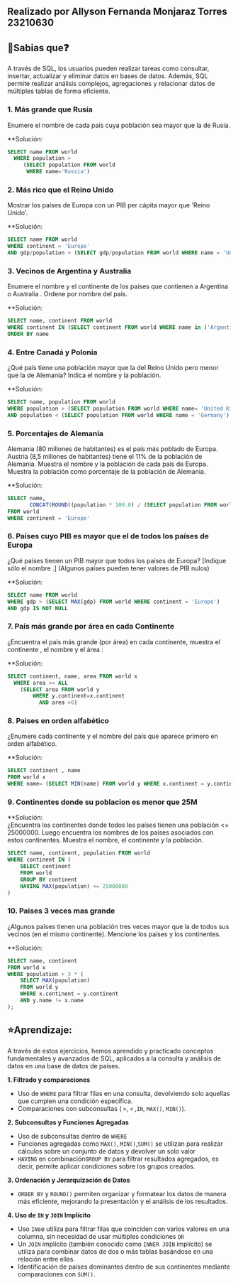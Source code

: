 ## Realizado por Allyson Fernanda Monjaraz Torres 23210630

## 📌Sabias que❓
A través de SQL, los usuarios pueden realizar tareas como consultar, insertar, actualizar y eliminar datos en bases de datos. Además, SQL permite realizar análisis complejos, agregaciones y relacionar datos de múltiples tablas de forma eficiente.


### 1. Más grande que Rusia
Enumere el nombre de cada país cuya población sea mayor que la de Rusia.

**Solución:   
```sql
SELECT name FROM world
  WHERE population >
     (SELECT population FROM world
      WHERE name='Russia')
```


### 2. Más rico que el Reino Unido
Mostrar los países de Europa con un PIB per cápita mayor que 'Reino Unido'.

**Solución:    
```sql
SELECT name FROM world
WHERE continent = 'Europe' 
AND gdp/population > (SELECT gdp/population FROM world WHERE name = 'United Kingdom')
```

### 3. Vecinos de Argentina y Australia
Enumere el nombre y el continente de los países que contienen a Argentina o Australia . Ordene por nombre del país.

**Solución:    
```sql
SELECT name, continent FROM world
WHERE continent IN (SELECT continent FROM world WHERE name in ('Argentina',  'Australia'))
ORDER BY name
```

### 4. Entre Canadá y Polonia
¿Qué país tiene una población mayor que la del Reino Unido pero menor que la de Alemania? Indica el nombre y la población.

**Solución:    
```sql
SELECT name, population FROM world
WHERE population > (SELECT population FROM world WHERE name= 'United Kingdom') 
AND population < (SELECT population FROM world WHERE name = 'Germany')
```

### 5. Porcentajes de Alemania
Alemania (80 millones de habitantes) es el país más poblado de Europa. Austria (8,5 millones de habitantes) tiene el 11% de la población de Alemania.
Muestra el nombre y la población de cada país de Europa. Muestra la población como porcentaje de la población de Alemania.

**Solución:    
```sql
SELECT name,  
       CONCAT(ROUND((population * 100.0) / (SELECT population FROM world WHERE name = 'Germany'), 0), '%') AS percentage  
FROM world  
WHERE continent = 'Europe'
```

### 6. Países cuyo PIB es mayor que el de todos los países de Europa
¿Qué países tienen un PIB mayor que todos los países de Europa? [Indique sólo el nombre .] (Algunos países pueden tener valores de PIB nulos)

**Solución:    
```sql
SELECT name FROM world
WHERE gdp > (SELECT MAX(gdp) FROM world WHERE continent = 'Europe')
AND gdp IS NOT NULL
```

### 7. País más grande por área en cada Continente
¿Encuentra el país más grande (por área) en cada continente, muestra el continente , el nombre y el área :

**Solución:    
```sql
SELECT continent, name, area FROM world x
  WHERE area >= ALL
    (SELECT area FROM world y
        WHERE y.continent=x.continent
          AND area >0)
```

### 8.  Paises en orden alfabético
¿Enumere cada continente y el nombre del país que aparece primero en orden alfabético.

**Solución:    
```sql
SELECT continent , name
FROM world x
WHERE name= (SELECT MIN(name) FROM world y WHERE x.continent = y.continent)
```

### 9. Continentes donde su poblacion es menor que 25M 

**Solución:    
¿Encuentra los continentes donde todos los países tienen una población <= 25000000. Luego encuentra los nombres de los países asociados con estos continentes. Muestra el nombre, el continente y la población.
```sql
SELECT name, continent, population FROM world
WHERE continent IN (
    SELECT continent
    FROM world
    GROUP BY continent
    HAVING MAX(population) <= 25000000
)
```

### 10. Paises 3 veces mas grande
¿Algunos países tienen una población tres veces mayor que la de todos sus vecinos (en el mismo continente). Mencione los países y los continentes.

**Solución:    
```sql
SELECT name, continent
FROM world x
WHERE population > 3 * (
    SELECT MAX(population)
    FROM world y
    WHERE x.continent = y.continent
    AND y.name != x.name
);
```

## ⭐Aprendizaje: 
A través de estos ejercicios, hemos aprendido y practicado conceptos fundamentales y avanzados de SQL, aplicados a la consulta y análisis de datos en una base de datos de países.

**1️. Filtrado y comparaciones**
- Uso de `WHERE` para filtrar filas en una consulta, devolviendo solo aquellas que cumplen una condición específica.
- Comparaciones con subconsultas (  `>`, `<` ,`IN`, `MAX()`, `MIN()`).

**2️. Subconsultas y Funciones Agregadas**
- Uso de subconsultas dentro de `WHERE` 
- Funciones agregadas como `MAX()`, `MIN()`,`SUM()` se utilizan para realizar cálculos sobre un conjunto de datos y devolver un solo valor
- `HAVING` en combinación`GROUP BY` para filtrar resultados agregados, es decir, permite aplicar condiciones sobre los grupos creados.

**3️. Ordenación y Jerarquización de Datos**
- `ORDER BY` y `ROUND()` permiten organizar y formatear los datos de manera más eficiente, mejorando la presentación y el análisis de los resultados.

**4️. Uso de `IN` y `JOIN` Implícito**
- Uso `IN`se utiliza para filtrar filas que coinciden con varios valores en una columna, sin necesidad de usar múltiples condiciones `OR`
- Un `JOIN` implícito (también conocido como `INNER JOIN` implícito) se utiliza para combinar datos de dos o más tablas basándose en una relación entre ellas.
- Identificación de países dominantes dentro de sus continentes mediante comparaciones con `SUM()`.

